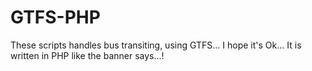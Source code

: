 # GTFS-PHP
These scripts handles bus transiting, using GTFS... I hope it's Ok... It is written in PHP like the banner says...!
